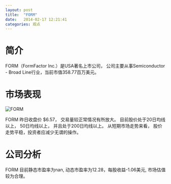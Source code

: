 ```yaml
---
layout: post
title:  "FORM"
date:   2014-02-17 12:21:41
categories: 观点
---
```


# 简介
FORM（FormFactor Inc.）是USA著名上市公司，
公司主要从事Semiconductor - Broad Line行业，当前市值358.77百万美元。

# 市场表现

![FORM](http://finviz.com/chart.ashx?t=FORM&ty=c&ta=1&p=d&s=l)

FORM 昨日收盘价 $6.57，
交易量较正常情况有所放大。
目前股价处于20日均线以上，
50日均线以上，
并且处于200日均线以上。
从短期市场走势来看，
股价走势平稳，投资者应减少无谓的操作。

# 公司分析
FORM 目前静态市盈率为nan, 动态市盈率为12.28，每股收益-1.06美元,
市场估值较为合理。
